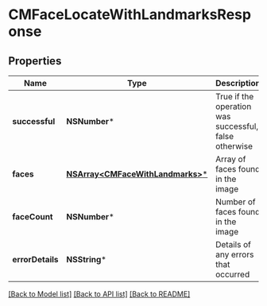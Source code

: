 # CMFaceLocateWithLandmarksResponse

## Properties
Name | Type | Description | Notes
------------ | ------------- | ------------- | -------------
**successful** | **NSNumber*** | True if the operation was successful, false otherwise | [optional] 
**faces** | [**NSArray&lt;CMFaceWithLandmarks&gt;***](CMFaceWithLandmarks.md) | Array of faces found in the image | [optional] 
**faceCount** | **NSNumber*** | Number of faces found in the image | [optional] 
**errorDetails** | **NSString*** | Details of any errors that occurred | [optional] 

[[Back to Model list]](../README.md#documentation-for-models) [[Back to API list]](../README.md#documentation-for-api-endpoints) [[Back to README]](../README.md)


